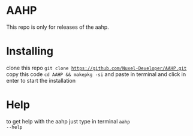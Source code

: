 # AAHP
This repo is only for releases of the aahp.
# Installing
clone this repo <code>git clone https://github.com/Nuxel-Developer/AAHP.git</code>
<br>
copy this code <code>cd AAHP && makepkg -si</code> and paste in terminal and click in enter to start the installation
# Help
to get help with the aahp just type in terminal <code>aahp --help</code>
